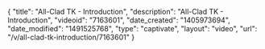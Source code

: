 {
    "title": "All-Clad TK - Introduction",
    "description": "All-Clad TK - Introduction",
    "videoid": "7163601",
    "date_created": "1405973694",
    "date_modified": "1491525768",
    "type": "captivate",
    "layout": "video",
    "url": "\/v\/all-clad-tk-introduction\/7163601"
}